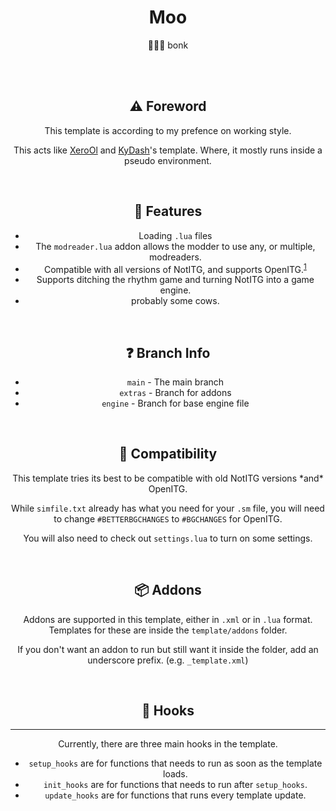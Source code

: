 <center>

# Moo

🐄🔨🐄 bonk

<br>
<br>

## ⚠ Foreword
This template is according to my prefence on working style.

This acts like [XeroOl](https://github.com/XeroOl/notitg-mirin) and [KyDash](https://github.com/KyDash/nitg-template)'s template. Where, it mostly runs inside a pseudo environment.

<br>

## 🧰 Features
- Loading `.lua` files
- The `modreader.lua` addon allows the modder to use any, or multiple, modreaders.
- Compatible with all versions of NotITG, and supports OpenITG.<sup>[1](#compatibility)</sup>
- Supports ditching the rhythm game and turning NotITG into a game engine.
- probably some cows.

<br>

## ❓ Branch Info
- `main` - The main branch
- `extras` - Branch for addons
- `engine` - Branch for base engine file

<br>

<h2 id="compatibility">🧓 Compatibility</h2>
This template tries its best to be compatible with old NotITG versions *and* OpenITG.

While `simfile.txt` already has what you need for your `.sm` file, you will need to change `#BETTERBGCHANGES` to `#BGCHANGES` for OpenITG.

You will also need to check out `settings.lua` to turn on some settings.

<br>

## 📦 Addons
Addons are supported in this template, either in `.xml` or in `.lua` format.
Templates for these are inside the `template/addons` folder.

If you don't want an addon to run but still want it inside the folder, add an underscore prefix. (e.g. `_template.xml`)

<br>

## 📢 Hooks
---
Currently, there are three main hooks in the template.
- `setup_hooks` are for functions that needs to run as soon as the template loads.
- `init_hooks` are for functions that needs to run after `setup_hooks`.
- `update_hooks` are for functions that runs every template update.

</center>